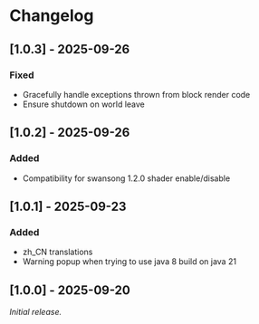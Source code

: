 # Changelog

## [1.0.3] - 2025-09-26

### Fixed

- Gracefully handle exceptions thrown from block render code
- Ensure shutdown on world leave

## [1.0.2] - 2025-09-26

### Added

- Compatibility for swansong 1.2.0 shader enable/disable

## [1.0.1] - 2025-09-23

### Added

- zh_CN translations
- Warning popup when trying to use java 8 build on java 21

## [1.0.0] - 2025-09-20

_Initial release._